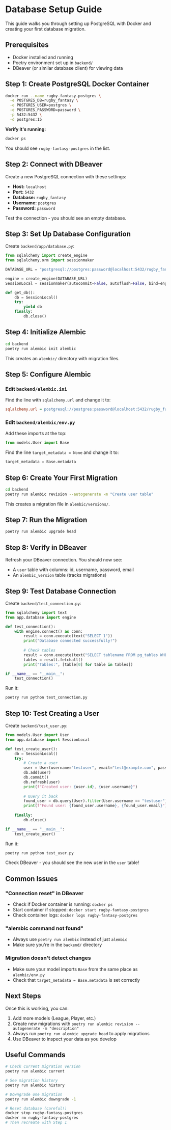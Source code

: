 # Database Setup Guide

This guide walks you through setting up PostgreSQL with Docker and creating your first database migration.

## Prerequisites
- Docker installed and running
- Poetry environment set up in `backend/`
- DBeaver (or similar database client) for viewing data

## Step 1: Create PostgreSQL Docker Container

```bash
docker run --name rugby-fantasy-postgres \
  -e POSTGRES_DB=rugby_fantasy \
  -e POSTGRES_USER=postgres \
  -e POSTGRES_PASSWORD=password \
  -p 5432:5432 \
  -d postgres:15
```

**Verify it's running:**
```bash
docker ps
```
You should see `rugby-fantasy-postgres` in the list.

## Step 2: Connect with DBeaver

Create a new PostgreSQL connection with these settings:
- **Host:** `localhost`
- **Port:** `5432`
- **Database:** `rugby_fantasy`
- **Username:** `postgres`
- **Password:** `password`

Test the connection - you should see an empty database.

## Step 3: Set Up Database Configuration

Create `backend/app/database.py`:

```python
from sqlalchemy import create_engine
from sqlalchemy.orm import sessionmaker

DATABASE_URL = "postgresql://postgres:password@localhost:5432/rugby_fantasy"

engine = create_engine(DATABASE_URL)
SessionLocal = sessionmaker(autocommit=False, autoflush=False, bind=engine)

def get_db():
    db = SessionLocal()
    try:
        yield db
    finally:
        db.close()
```

## Step 4: Initialize Alembic

```bash
cd backend
poetry run alembic init alembic
```

This creates an `alembic/` directory with migration files.

## Step 5: Configure Alembic

### Edit `backend/alembic.ini`
Find the line with `sqlalchemy.url` and change it to:
```ini
sqlalchemy.url = postgresql://postgres:password@localhost:5432/rugby_fantasy
```

### Edit `backend/alembic/env.py`
Add these imports at the top:
```python
from models.User import Base
```

Find the line `target_metadata = None` and change it to:
```python
target_metadata = Base.metadata
```

## Step 6: Create Your First Migration

```bash
cd backend
poetry run alembic revision --autogenerate -m "Create user table"
```

This creates a migration file in `alembic/versions/`.

## Step 7: Run the Migration

```bash
poetry run alembic upgrade head
```

## Step 8: Verify in DBeaver

Refresh your DBeaver connection. You should now see:
- A `user` table with columns: id, username, password, email
- An `alembic_version` table (tracks migrations)

## Step 9: Test Database Connection

Create `backend/test_connection.py`:

```python
from sqlalchemy import text
from app.database import engine

def test_connection():
    with engine.connect() as conn:
        result = conn.execute(text("SELECT 1"))
        print("Database connected successfully!")
        
        # Check tables
        result = conn.execute(text("SELECT tablename FROM pg_tables WHERE schemaname='public'"))
        tables = result.fetchall()
        print("Tables:", [table[0] for table in tables])

if __name__ == "__main__":
    test_connection()
```

Run it:
```bash
poetry run python test_connection.py
```

## Step 10: Test Creating a User

Create `backend/test_user.py`:

```python
from models.User import User
from app.database import SessionLocal

def test_create_user():
    db = SessionLocal()
    try:
        # Create a user
        user = User(username="testuser", email="test@example.com", password="hashedpassword")
        db.add(user)
        db.commit()
        db.refresh(user)
        print(f"Created user: {user.id}, {user.username}")
        
        # Query it back
        found_user = db.query(User).filter(User.username == "testuser").first()
        print(f"Found user: {found_user.username}, {found_user.email}")
        
    finally:
        db.close()

if __name__ == "__main__":
    test_create_user()
```

Run it:
```bash
poetry run python test_user.py
```

Check DBeaver - you should see the new user in the `user` table!

## Common Issues

### "Connection reset" in DBeaver
- Check if Docker container is running: `docker ps`
- Start container if stopped: `docker start rugby-fantasy-postgres`
- Check container logs: `docker logs rugby-fantasy-postgres`

### "alembic command not found"
- Always use `poetry run alembic` instead of just `alembic`
- Make sure you're in the `backend/` directory

### Migration doesn't detect changes
- Make sure your model imports `Base` from the same place as `alembic/env.py`
- Check that `target_metadata = Base.metadata` is set correctly

## Next Steps

Once this is working, you can:
1. Add more models (League, Player, etc.)
2. Create new migrations with `poetry run alembic revision --autogenerate -m "description"`
3. Always run `poetry run alembic upgrade head` to apply migrations
4. Use DBeaver to inspect your data as you develop

## Useful Commands

```bash
# Check current migration version
poetry run alembic current

# See migration history
poetry run alembic history

# Downgrade one migration
poetry run alembic downgrade -1

# Reset database (careful!)
docker stop rugby-fantasy-postgres
docker rm rugby-fantasy-postgres
# Then recreate with Step 1
```
